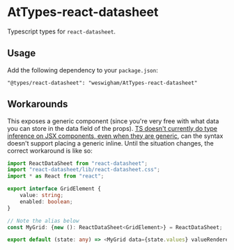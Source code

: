 # AtTypes-react-datasheet

Typescript types for `react-datasheet`.

## Usage

Add the following dependency to your `package.json`:
```
"@types/react-datasheet": "weswigham/AtTypes-react-datasheet"
```

## Workarounds

This exposes a generic component (since you're very free with what data you can store in the data field of the props). [TS doesn't currently do type inference on JSX components, even when they are generic](https://github.com/Microsoft/TypeScript/issues/14036), can the syntax doesn't support placing a generic inline. Until the situation changes, the correct workaround is like so:
```ts
import ReactDataSheet from "react-datasheet";
import "react-datasheet/lib/react-datasheet.css";
import * as React from "react";

export interface GridElement {
    value: string;
    enabled: boolean;
}

// Note the alias below
const MyGrid: {new (): ReactDataSheet<GridElement>} = ReactDataSheet;

export default (state: any) => <MyGrid data={state.values} valueRenderer={(cell) => cell.enabled ? cell.value : ""}/>;

```
